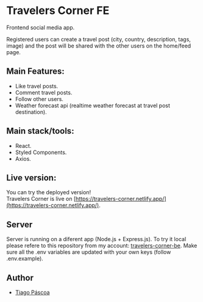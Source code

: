 # Travelers Corner FE
Frontend social media app.

Registered users can create a travel post (city, country, description, tags, image) and the post will be shared with the other users on the home/feed page.

## Main Features: 
* Like travel posts.
* Comment travel posts.
* Follow other users.
* Weather forecast api (realtime weather forecast at travel post destination).

## Main stack/tools: 
* React.
* Styled Components.
* Axios.

## Live version:
You can try the deployed version! \
Travelers Corner is live on [https://travelers-corner.netlify.app/](https://travelers-corner.netlify.app/).

## Server
Server is running on a diferent app (Node.js + Express.js). 
To try it local please refere to this repository from my account: [travelers-corner-be](https://github.com/tiagopascoa/travelers-corner-BE).
Make sure all the .env variables are updated with your own keys (follow .env.example).

## Author
- [Tiago Páscoa](https://github.com/tiagopascoa)
